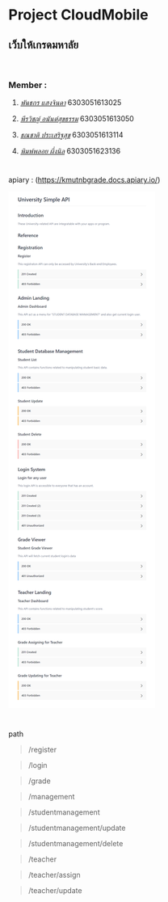 **Project CloudMobile**
===============
## เว็บให้เกรดมหาลัย
<br>

### **Member :**

1. *[พันธกร    แสงจินดา](https://www.facebook.com/gotkunglovely)*  6303051613025

2. *[พีรวิชญ์    อนันต์สุขธรรม](https://www.facebook.com/p.perawit)* 6303051613050

3. *[ธณชาติ    ประเสริฐสุข](https://www.facebook.com/moss.pra)* 6303051613114

4. *[พิมพ์พลอย  ผึ่งนิล](https://www.facebook.com/pimploy.pungnin)* 6303051623136

#

apiary : (https://kmutnbgrade.docs.apiary.io/)

![Alt text](./apiary.png)

#

path

> /register

> /login

> /grade

> /management

> /studentmanagement

> /studentmanagement/update

> /studentmanagement/delete

> /teacher

> /teacher/assign

> /teacher/update
#